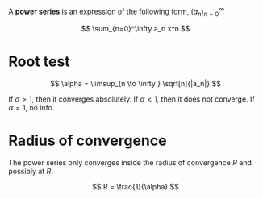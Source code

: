 A **power series** is an expression of the following form, $(a_n)_{n=0}^\infty$

$$
\sum_{n=0}^\infty a_n x^n
$$

# Root test

$$
\alpha = \limsup_{n \to \infty } \sqrt[n]{|a_n|}
$$

If $\alpha > 1$, then it converges absolutely. If $\alpha < 1$, then it does not converge. If $\alpha = 1$, no info.

# Radius of convergence

The power series only converges inside the radius of convergence $R$ and possibly at $R$.

$$
R = \frac{1}{\alpha}
$$